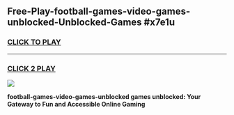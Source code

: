 
## Free-Play-football-games-video-games-unblocked-Unblocked-Games #x7e1u
<h3>
<a href="https://news.freeplayer.one?title=football-games-video-games-unblocked&ref=8M">CLICK TO PLAY</a></h3>
<hr>

<h3>
<a href="https://news.freeplayer.one?title=football-games-video-games-unblocked&ref=8M">CLICK 2 PLAY</a>
  
</h3>

<a href="https://news.freeplayer.one?title=football-games-video-games-unblocked&ref=8M"><img src="https://clearcache.store/games.png"></a>


**football-games-video-games-unblocked games unblocked: Your Gateway to Fun and Accessible Online Gaming**
